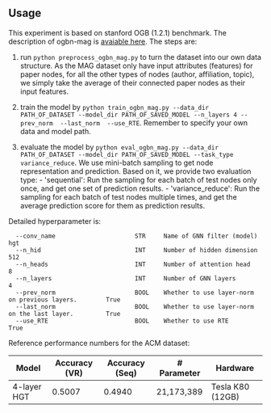 ## Usage

This experiment is based on stanford OGB (1.2.1) benchmark. The description of ogbn-mag is [avaiable here](https://ogb.stanford.edu/docs/nodeprop/#ogbn-mag). The steps are:

  1. run ```python preprocess_ogbn_mag.py``` to turn the dataset into our own data structure. As the MAG dataset only have input attributes (features) for paper nodes, for all the other types of nodes (author, affiliation, topic), we simply take the average of their connected paper nodes as their input features.

  2. train the model by ```python train_ogbn_mag.py --data_dir PATH_OF_DATASET --model_dir PATH_OF_SAVED_MODEL --n_layers 4 --prev_norm  --last_norm  --use_RTE```. Remember to specify your own data and model path.

  3. evaluate the model by ```python eval_ogbn_mag.py --data_dir PATH_OF_DATASET --model_dir PATH_OF_SAVED_MODEL --task_type variance_reduce```. We use mini-batch sampling to get node representation and prediction. Based on it, we provide two evaluation type: 
    - 'sequential': Run the sampling for each batch of test nodes only once, and get one set of prediction results.
    - 'variance_reduce':   Run the sampling for each batch of test nodes multiple times, and get the average prediction score for them as prediction results.

Detailed hyperparameter is:


```
  --conv_name                      STR     Name of GNN filter (model)                           hgt
  --n_hid                          INT     Number of hidden dimension                           512
  --n_heads                        INT     Number of attention head                             8
  --n_layers                       INT     Number of GNN layers                                 4
  --prev_norm                      BOOL    Whether to use layer-norm on previous layers.        True
  --last_norm                      BOOL    Whether to use layer-norm on the last layer.         True
  --use_RTE                        BOOL    Whether to use RTE                                   True 
```

Reference performance numbers for the ACM dataset:

| Model        | Accuracy (VR)   | Accuracy (Seq) | # Parameter     | Hardware         |
| ---------    | --------------- | -------------- | --------------  |--------------    |
| 4-layer HGT  | 0.5007          | 0.4940         | 21,173,389      | Tesla K80 (12GB) |
